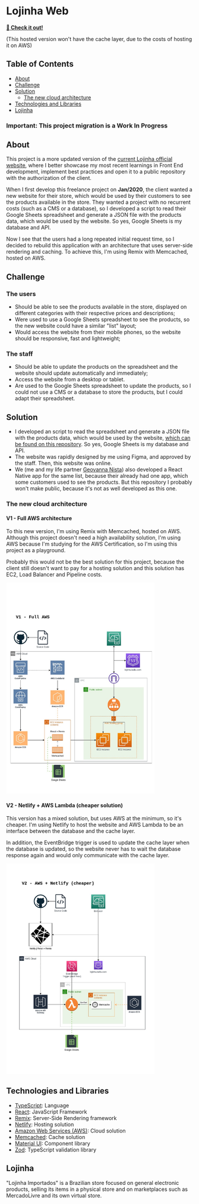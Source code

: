 # Lojinha Web

**[🔗 Check it out!](https://lojinha.kalliu.com/)**

(This hosted version won't have the cache layer, due to the costs of hosting it on AWS)

## Table of Contents

- [About](#about)
- [Challenge](#challenge)
- [Solution](#solution)
  - [The new cloud architecture](#the-new-cloud-architecture)
- [Technologies and Libraries](#technologies-and-libraries)
- [Lojinha](#lojinha)

### Important: This project migration is a Work In Progress

## About

This project is a more updated version of the [current Lojinha official website](https://lojinhaimportados.com.br/lista/), where I better showcase my most recent learnings in Front End development, implement best practices and open it to a public repository with the authorization of the client.

When I first develop this freelance project on **Jan/2020**, the client wanted a new website for their store, which would be used by their customers to see the products available in the store. They wanted a project with no recurrent costs (such as a CMS or a database), so I developed a script to read their Google Sheets spreadsheet and generate a JSON file with the products data, which would be used by the website. So yes, Google Sheets is my database and API.

Now I see that the users had a long repeated initial request time, so I decided to rebuild this application with an architecture that uses server-side rendering and caching. To achieve this, I'm using Remix with Memcached, hosted on AWS.

## Challenge

### The users

- Should be able to see the products available in the store, displayed on different categories with their respective prices and descriptions;
- Were used to use a Google Sheets spreadsheet to see the products, so the new website could have a similar "list" layout;
- Would access the website from their mobile phones, so the website should be responsive, fast and lightweight;

### The staff

- Should be able to update the products on the spreadsheet and the website should update automatically and immediately;
- Access the website from a desktop or tablet.
- Are used to the Google Sheets spreadsheet to update the products, so I could not use a CMS or a database to store the products, but I could adapt their spreadsheet.

## Solution

- I developed an script to read the spreadsheet and generate a JSON file with the products data, which would be used by the website, [which can be found on this repository](https://github.com/kalliub/google-sheets-to-json). So yes, Google Sheets is my database and API.
- The website was rapidly designed by me using Figma, and approved by the staff. Then, this website was online.
- We (me and my life partner [Geovanna Nista](https://github.com/rainhavisenya)) also developed a React Native app for the same list, because their already had one app, which some customers used to see the products. But this repository I probably won't make public, because it's not as well developed as this one.

### The new cloud architecture

#### V1 - Full AWS architecture

To this new version, I'm using Remix with Memcached, hosted on AWS. Although this project doesn't need a high availability solution, I'm using AWS because I'm studying for the AWS Certification, so I'm using this project as a playground.

Probably this would not be the best solution for this project, because the client still doesn't want to pay for a hosting solution and this solution has EC2, Load Balancer and Pipeline costs.

<a href="app/assets/lojinha-arch-v1.jpeg">
  <img src="app/assets/lojinha-arch-v1.jpeg" alt="arch-v1" width="400"/>
</a>

#### V2 - Netlify + AWS Lambda (cheaper solution)

This version has a mixed solution, but uses AWS at the minimum, so it's cheaper. I'm using Netlify to host the website and AWS Lambda to be an interface between the database and the cache layer.

In addition, the EventBridge trigger is used to update the cache layer when the database is updated, so the website never has to wait the database response again and would only communicate with the cache layer.

<a href="app/assets/lojinha-arch-v2.jpg">
  <img src="app/assets/lojinha-arch-v2.jpg" alt="arch-v2" width="400"/>
</a>

## Technologies and Libraries

- [TypeScript](https://www.typescriptlang.org/): Language
- [React](https://react.dev/): JavaScript Framework
- [Remix](https://remix.run/): Server-Side Rendering framework
- [Netlify](https://www.netlify.com/): Hosting solution
- [Amazon Web Services (AWS)](aws.amazon.com): Cloud solution
- [Memcached](https://memcached.org/): Cache solution
- [Material UI](https://mui.com/material-ui/getting-started/): Component library
- [Zod](https://zod.dev/): TypeScript validation library

## Lojinha

"Lojinha Importados" is a Brazilian store focused on general electronic products, selling its items in a physical store and on marketplaces such as MercadoLivre and its own virtual store.
